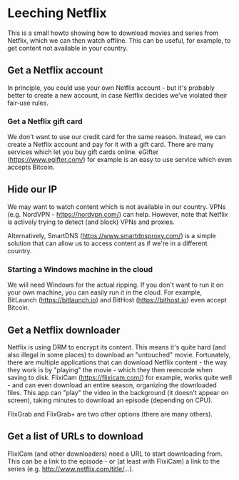 # Leeching Netflix

This is a small howto showing how to download movies and series from Netflix, which we can then watch offline.
This can be useful, for example, to get content not available in your country.

## Get a Netflix account
In principle, you could use your own Netflix account - but it's probably better to create a new account, in case Netflix decides we've violated their fair-use rules.

### Get a Netflix gift card
We don't want to use our credit card for the same reason.
Instead, we can create a Netflix account and pay for it with a gift card. There are many services which let you buy gift cards online. eGifter (https://www.egifter.com/) for example is an easy to use service which even accepts Bitcoin.

## Hide our IP
We may want to watch content which is not available in our country. VPNs (e.g. NordVPN - https://nordvpn.com/) can help.
However, note that Netflix is actively trying to detect (and block) VPNs and proxies.

Alternatively, SmartDNS (https://www.smartdnsproxy.com/) is a simple solution that can allow us to access content as if we're in a different country. 

### Starting a Windows machine in the cloud
We will need Windows for the actual ripping. If you don't want to run it on your own machine, you can easily run it in the cloud.
For example, BitLaunch (https://bitlaunch.io) and BitHost (https://bithost.io) even accept Bitcoin.

## Get a Netflix downloader
Netflix is using DRM to encrypt its content. This means it's quite hard (and also illegal in some places) to download an "untouched" movie.
Fortunately, there are multiple applications that can download Netflix content - the way they work is by "playing" the movie - which they then reencode when saving to disk. FlixiCam (https://flixicam.com/) for example, works quite well - and can even download an entire season, organizing the downloaded files. This app can "play" the video in the background (it doesn't appear on screen), taking minutes to download an episode (depending on CPU).

FlixGrab and FlixGrab+ are two other options (there are many others).

## Get a list of URLs to download
FlixiCam (and other downloaders) need a URL to start downloading from. This can be a link to the episode - or (at least with FlixiCam) a link to the series (e.g. http://www.netflix.com/title/...).


